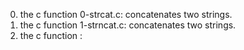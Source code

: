 0. the c function 0-strcat.c: concatenates two strings.
1. the c function 1-strncat.c:  concatenates two strings.
3. the c function :